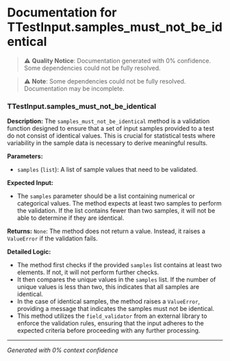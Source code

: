 # Documentation for TTestInput.samples_must_not_be_identical

> ⚠️ **Quality Notice**: Documentation generated with 0% confidence. Some dependencies could not be fully resolved.


> ⚠️ **Note**: Some dependencies could not be fully resolved. Documentation may be incomplete.
### TTestInput.samples_must_not_be_identical

**Description:**
The `samples_must_not_be_identical` method is a validation function designed to ensure that a set of input samples provided to a test do not consist of identical values. This is crucial for statistical tests where variability in the sample data is necessary to derive meaningful results.

**Parameters:**
- `samples` (`list`): A list of sample values that need to be validated.

**Expected Input:**
- The `samples` parameter should be a list containing numerical or categorical values. The method expects at least two samples to perform the validation. If the list contains fewer than two samples, it will not be able to determine if they are identical.

**Returns:**
`None`: The method does not return a value. Instead, it raises a `ValueError` if the validation fails.

**Detailed Logic:**
- The method first checks if the provided `samples` list contains at least two elements. If not, it will not perform further checks.
- It then compares the unique values in the `samples` list. If the number of unique values is less than two, this indicates that all samples are identical.
- In the case of identical samples, the method raises a `ValueError`, providing a message that indicates the samples must not be identical.
- This method utilizes the `field_validator` from an external library to enforce the validation rules, ensuring that the input adheres to the expected criteria before proceeding with any further processing.

---
*Generated with 0% context confidence*
